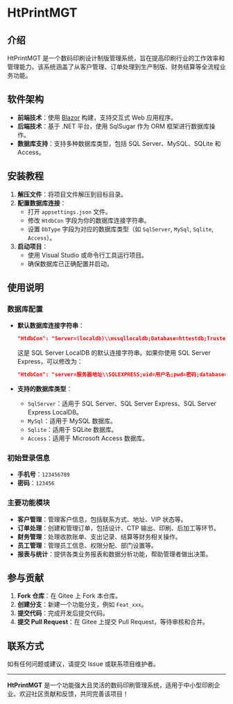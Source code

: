# HtPrintMGT

## 介绍
HtPrintMGT 是一个数码印刷设计制版管理系统，旨在提高印刷行业的工作效率和管理能力。该系统涵盖了从客户管理、订单处理到生产制版、财务结算等全流程业务功能。

## 软件架构
- **前端技术**：使用 [Blazor](https://dotnet.microsoft.com/apps/aspnet/web-apps/blazor) 构建，支持交互式 Web 应用程序。
- **后端技术**：基于 .NET 平台，使用 SqlSugar 作为 ORM 框架进行数据库操作。
- **数据库支持**：支持多种数据库类型，包括 SQL Server、MySQL、SQLite 和 Access。

## 安装教程

1. **解压文件**：将项目文件解压到目标目录。
2. **配置数据库连接**：
   - 打开 `appsettings.json` 文件。
   - 修改 `HtdbCon` 字段为你的数据库连接字符串。
   - 设置 `DbType` 字段为对应的数据库类型（如 `SqlServer`, `MySql`, `Sqlite`, `Access`）。
3. **启动项目**：
   - 使用 Visual Studio 或命令行工具运行项目。
   - 确保数据库已正确配置并启动。

## 使用说明

### 数据库配置
- **默认数据库连接字符串**：
  ```json
  "HtdbCon": "Server=(localdb)\\mssqllocaldb;Database=httestdb;Trusted_Connection=True;MultipleActiveResultSets=true"
  ```
  这是 SQL Server LocalDB 的默认连接字符串。如果你使用 SQL Server Express，可以修改为：
  ```json
  "HtdbCon": "server=服务器地址\\SQLEXPRESS;uid=用户名;pwd=密码;database=数据库名;Encrypt=True;Trust Server Certificate=True"
  ```

- **支持的数据库类型**：
  - `SqlServer`：适用于 SQL Server、SQL Server Express、SQL Server Express LocalDB。
  - `MySql`：适用于 MySQL 数据库。
  - `Sqlite`：适用于 SQLite 数据库。
  - `Access`：适用于 Microsoft Access 数据库。

### 初始登录信息
- **手机号**：`123456789`
- **密码**：`123456`

### 主要功能模块
- **客户管理**：管理客户信息，包括联系方式、地址、VIP 状态等。
- **订单处理**：创建和管理订单，包括设计、CTP 输出、印刷、后加工等环节。
- **财务管理**：处理收款账单、支出记录、结算等财务相关操作。
- **员工管理**：管理员工信息、权限分配、部门设置等。
- **报表与统计**：提供各类业务报表和数据分析功能，帮助管理者做出决策。

## 参与贡献

1. **Fork 仓库**：在 Gitee 上 Fork 本仓库。
2. **创建分支**：新建一个功能分支，例如 `Feat_xxx`。
3. **提交代码**：完成开发后提交代码。
4. **提交 Pull Request**：在 Gitee 上提交 Pull Request，等待审核和合并。

## 联系方式
如有任何问题或建议，请提交 Issue 或联系项目维护者。

---

**HtPrintMGT** 是一个功能强大且灵活的数码印刷管理系统，适用于中小型印刷企业。欢迎社区贡献和反馈，共同完善该项目！